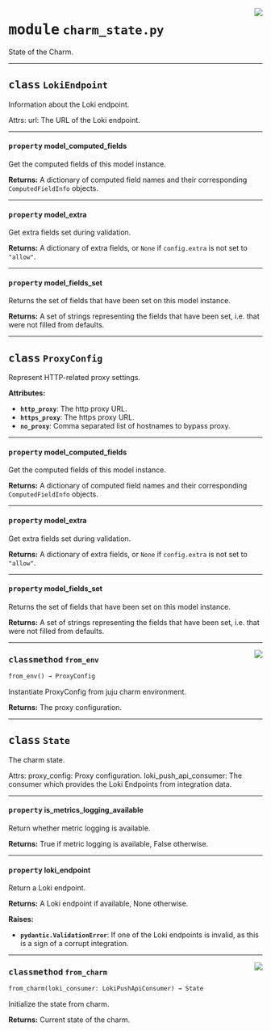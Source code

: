 <!-- markdownlint-disable -->

<a href="../src/charm_state.py#L0"><img align="right" style="float:right;" src="https://img.shields.io/badge/-source-cccccc?style=flat-square"></a>

# <kbd>module</kbd> `charm_state.py`
State of the Charm. 



---

## <kbd>class</kbd> `LokiEndpoint`
Information about the Loki endpoint. 

Attrs:  url: The URL of the Loki endpoint. 


---

#### <kbd>property</kbd> model_computed_fields

Get the computed fields of this model instance. 



**Returns:**
  A dictionary of computed field names and their corresponding `ComputedFieldInfo` objects. 

---

#### <kbd>property</kbd> model_extra

Get extra fields set during validation. 



**Returns:**
  A dictionary of extra fields, or `None` if `config.extra` is not set to `"allow"`. 

---

#### <kbd>property</kbd> model_fields_set

Returns the set of fields that have been set on this model instance. 



**Returns:**
  A set of strings representing the fields that have been set,  i.e. that were not filled from defaults. 




---

## <kbd>class</kbd> `ProxyConfig`
Represent HTTP-related proxy settings. 



**Attributes:**
 
 - <b>`http_proxy`</b>:  The http proxy URL. 
 - <b>`https_proxy`</b>:  The https proxy URL. 
 - <b>`no_proxy`</b>:  Comma separated list of hostnames to bypass proxy. 


---

#### <kbd>property</kbd> model_computed_fields

Get the computed fields of this model instance. 



**Returns:**
  A dictionary of computed field names and their corresponding `ComputedFieldInfo` objects. 

---

#### <kbd>property</kbd> model_extra

Get extra fields set during validation. 



**Returns:**
  A dictionary of extra fields, or `None` if `config.extra` is not set to `"allow"`. 

---

#### <kbd>property</kbd> model_fields_set

Returns the set of fields that have been set on this model instance. 



**Returns:**
  A set of strings representing the fields that have been set,  i.e. that were not filled from defaults. 



---

<a href="../src/charm_state.py#L31"><img align="right" style="float:right;" src="https://img.shields.io/badge/-source-cccccc?style=flat-square"></a>

### <kbd>classmethod</kbd> `from_env`

```python
from_env() → ProxyConfig
```

Instantiate ProxyConfig from juju charm environment. 



**Returns:**
  The proxy configuration. 


---

## <kbd>class</kbd> `State`
The charm state. 

Attrs:  proxy_config: Proxy configuration.  loki_push_api_consumer:  The consumer which provides the Loki Endpoints from integration data. 


---

#### <kbd>property</kbd> is_metrics_logging_available

Return whether metric logging is available. 



**Returns:**
  True if metric logging is available, False otherwise. 

---

#### <kbd>property</kbd> loki_endpoint

Return a Loki endpoint. 



**Returns:**
  A Loki endpoint if available, None otherwise. 



**Raises:**
 
 - <b>`pydantic.ValidationError`</b>:  If one of the Loki endpoints is invalid, as this is a sign of a corrupt integration. 



---

<a href="../src/charm_state.py#L99"><img align="right" style="float:right;" src="https://img.shields.io/badge/-source-cccccc?style=flat-square"></a>

### <kbd>classmethod</kbd> `from_charm`

```python
from_charm(loki_consumer: LokiPushApiConsumer) → State
```

Initialize the state from charm. 



**Returns:**
  Current state of the charm. 



